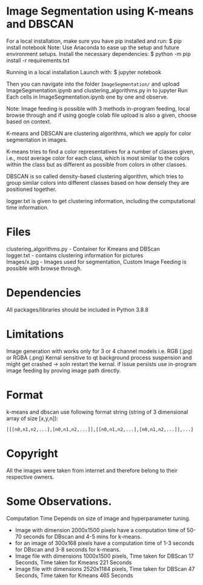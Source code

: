 # Image Segmentation using K-means and DBSCAN

For a local installation, make sure you have pip installed and run:
$ pip install notebook 
Note: Use Anaconda to ease up the setup and future environment setups.
Install the necessary dependencies:
$ python -m pip install -r requirements.txt

Running in a local installation
Launch with:
$ jupyter notebook

Then you can navigate into the folder `ImageSegmentation/` and upload ImageSegmentation.ipynb and clustering_algorithms.py in to jupyter
Run Each cells in ImageSegmentation.ipynb one by one and observe.

Note: Image feeding is possible with 3 methods in-program feeding, local browse through and if using google colab file upload is also a given, choose based on context.

>>>
K-means and DBSCAN are clustering algorithms, which we apply for color segmentation in images.

K-means tries to find a color representatives for a number of classes given, i.e., most average color for each class, which is most similar to the colors within the class but as different as possible from colors in other classes.

DBSCAN is so called density-based clustering algorithm, which tries to group similar colors into different classes based on how densely they are positioned together.


logger.txt is given to get clustering information, including the computational time information.


# Files
   clustering_algorithms.py - Container for Kmeans and DBScan   
   logger.txt - contains clustering information for pictures<br>
   Images/x.jpg - Images used for segmentation, Custom Image Feeding is possible with browse through.

# Dependencies
   All packages/libraries should be included in Python 3.8.8

# Limitations
   Image generation with works only for 3 or 4 channel models i.e. RGB (.jpg) or RGBA (.png)
   Kernal sensitive to qt background process suspension and might get crashed -> soln restart the kernal. if issue persists use in-program image feeding by proving image path directly.


# Format
   k-means and dbscan use following format string (string of 3 dimensional array of size [x,y,n]):
   
    [[[n0,n1,n2,...],[n0,n1,n2,...]],[[n0,n1,n2,...],[n0,n1,n2,...]],...]   

# Copyright
   All the images were taken from internet and therefore belong to their respective owners.

# Some Observations.
Computation Time Depends on size of image and hyperparameter tuning.
* Image with dimension 2000x1500 pixels have a computation time of 50-70 seconds for DBscan and 4-5 mins for k-means.
* for an image of 300x168 pixels have a computation time of 1-3 seconds for DBscan and 3-8 seconds for k-means.
* Image file with dimensions 1000x1500 pixels, Time taken for DBScan 17 Seconds, Time taken for Kmeans 221 Seconds
* Image file with dimensions 2520x1184 pixels, Time taken for DBScan 47 Seconds, Time taken for Kmeans 465 Seconds
   